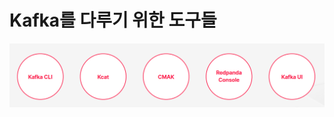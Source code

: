 # Kafka를 다루기 위한 도구들

![Tools for working with Kafka](../../md_resource/Tools%20for%20working%20with%20Kafka.PNG)